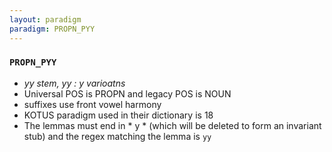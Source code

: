 ```yaml
---
layout: paradigm
paradigm: PROPN_PYY
---
```

### ` PROPN_PYY `

* _yy stem, yy : y varioatns_
* Universal POS is PROPN and legacy POS is NOUN
* suffixes use front vowel harmony
* KOTUS paradigm used in their dictionary is 18
* The lemmas must end in * y * (which will be deleted to form an invariant stub) and the regex matching the lemma is ` yy `
